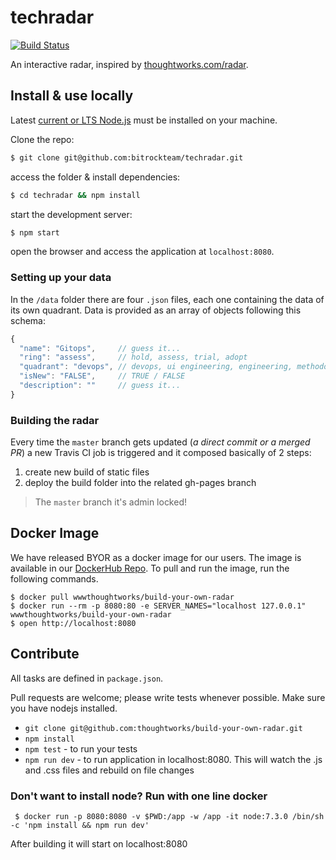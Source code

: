 # techradar
[![Build Status](https://travis-ci.org/bitrockteam/techradar.svg?branch=master)](https://travis-ci.org/bitrockteam/techradar)

An interactive radar, inspired by [thoughtworks.com/radar](http://thoughtworks.com/radar).

## Install & use locally
Latest [current or LTS Node.js](https://nodejs.org/en/) must be installed on your machine.

Clone the repo:
```bash
$ git clone git@github.com:bitrockteam/techradar.git
```

access the folder & install dependencies:
```bash
$ cd techradar && npm install
```

start the development server:
```bash
$ npm start
```
open the browser and access the application at `localhost:8080`.

### Setting up your data
In the `/data` folder there are four `.json` files, each one containing the data of its own quadrant. Data is provided as an array of objects following this schema:

```js
{
  "name": "Gitops",     // guess it...
  "ring": "assess",     // hold, assess, trial, adopt
  "quadrant": "devops", // devops, ui engineering, engineering, methodologies
  "isNew": "FALSE",     // TRUE / FALSE
  "description": ""     // guess it...
}
```

### Building the radar
Every time the `master` branch gets updated (*a direct commit or a merged PR*) a new Travis CI job is triggered and it composed basically of 2 steps:

1. create new build of static files
2. deploy the build folder into the related gh-pages branch

> The `master` branch it's admin locked!

## Docker Image
We have released BYOR as a docker image for our users. The image is available in our [DockerHub Repo](https://hub.docker.com/r/wwwthoughtworks/build-your-own-radar/). To pull and run the image, run the following commands.

```
$ docker pull wwwthoughtworks/build-your-own-radar
$ docker run --rm -p 8080:80 -e SERVER_NAMES="localhost 127.0.0.1" wwwthoughtworks/build-your-own-radar
$ open http://localhost:8080
```

## Contribute

All tasks are defined in `package.json`.

Pull requests are welcome; please write tests whenever possible. 
Make sure you have nodejs installed.

- `git clone git@github.com:thoughtworks/build-your-own-radar.git`
- `npm install`
- `npm test` - to run your tests
- `npm run dev` - to run application in localhost:8080. This will watch the .js and .css files and rebuild on file changes

### Don't want to install node? Run with one line docker

     $ docker run -p 8080:8080 -v $PWD:/app -w /app -it node:7.3.0 /bin/sh -c 'npm install && npm run dev'

After building it will start on localhost:8080
